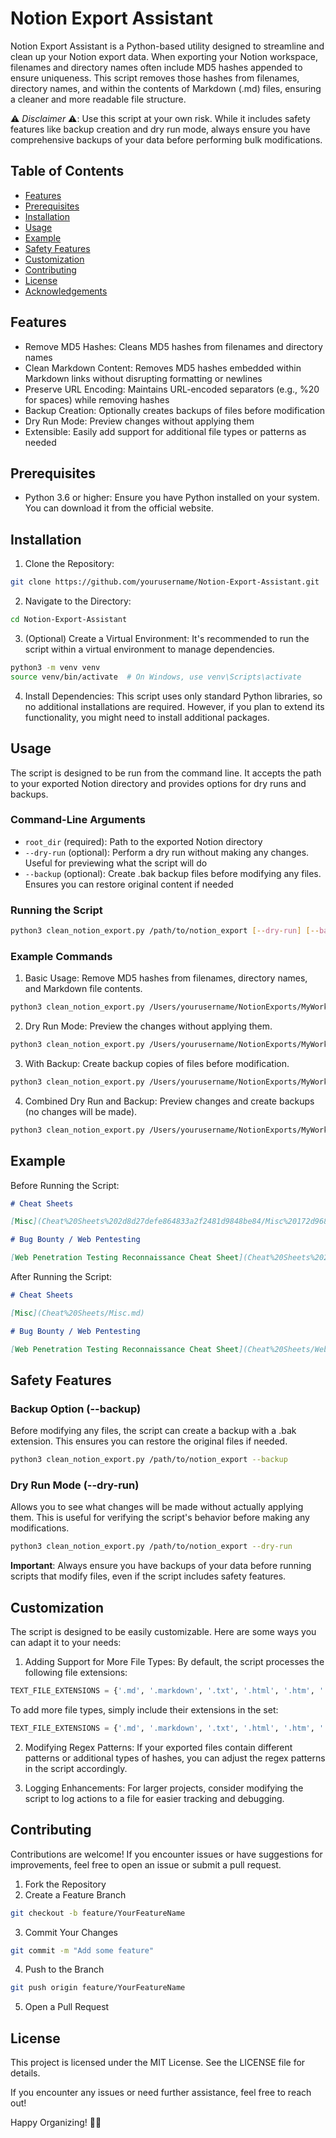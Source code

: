 # Notion Export Assistant

Notion Export Assistant is a Python-based utility designed to streamline and clean up your Notion export data. When exporting your Notion workspace, filenames and directory names often include MD5 hashes appended to ensure uniqueness. This script removes those hashes from filenames, directory names, and within the contents of Markdown (.md) files, ensuring a cleaner and more readable file structure.

⚠️ *Disclaimer* ⚠️: Use this script at your own risk. While it includes safety features like backup creation and dry run mode, always ensure you have comprehensive backups of your data before performing bulk modifications.

## Table of Contents
- [Features](#features)
- [Prerequisites](#prerequisites)
- [Installation](#installation)
- [Usage](#usage)
- [Example](#example)
- [Safety Features](#safety-features)
- [Customization](#customization)
- [Contributing](#contributing)
- [License](#license)
- [Acknowledgements](#acknowledgements)

## Features
- Remove MD5 Hashes: Cleans MD5 hashes from filenames and directory names
- Clean Markdown Content: Removes MD5 hashes embedded within Markdown links without disrupting formatting or newlines
- Preserve URL Encoding: Maintains URL-encoded separators (e.g., %20 for spaces) while removing hashes
- Backup Creation: Optionally creates backups of files before modification
- Dry Run Mode: Preview changes without applying them
- Extensible: Easily add support for additional file types or patterns as needed

## Prerequisites
- Python 3.6 or higher: Ensure you have Python installed on your system. You can download it from the official website.

## Installation

1. Clone the Repository:
```bash
git clone https://github.com/yourusername/Notion-Export-Assistant.git
```

2. Navigate to the Directory:
```bash
cd Notion-Export-Assistant
```

3. (Optional) Create a Virtual Environment:
It's recommended to run the script within a virtual environment to manage dependencies.
```bash
python3 -m venv venv
source venv/bin/activate  # On Windows, use venv\Scripts\activate
```

4. Install Dependencies:
This script uses only standard Python libraries, so no additional installations are required. However, if you plan to extend its functionality, you might need to install additional packages.

## Usage

The script is designed to be run from the command line. It accepts the path to your exported Notion directory and provides options for dry runs and backups.

### Command-Line Arguments
- `root_dir` (required): Path to the exported Notion directory
- `--dry-run` (optional): Perform a dry run without making any changes. Useful for previewing what the script will do
- `--backup` (optional): Create .bak backup files before modifying any files. Ensures you can restore original content if needed

### Running the Script
```bash
python3 clean_notion_export.py /path/to/notion_export [--dry-run] [--backup]
```

### Example Commands

1. Basic Usage:
Remove MD5 hashes from filenames, directory names, and Markdown file contents.
```bash
python3 clean_notion_export.py /Users/yourusername/NotionExports/MyWorkspace
```

2. Dry Run Mode:
Preview the changes without applying them.
```bash
python3 clean_notion_export.py /Users/yourusername/NotionExports/MyWorkspace --dry-run
```

3. With Backup:
Create backup copies of files before modification.
```bash
python3 clean_notion_export.py /Users/yourusername/NotionExports/MyWorkspace --backup
```

4. Combined Dry Run and Backup:
Preview changes and create backups (no changes will be made).
```bash
python3 clean_notion_export.py /Users/yourusername/NotionExports/MyWorkspace --dry-run --backup
```

## Example

Before Running the Script:
```markdown
# Cheat Sheets

[Misc](Cheat%20Sheets%202d8d27defe864833a2f2481d9848be84/Misc%20172d96806c47808a8c66ffa1012f3de7.md)

# Bug Bounty / Web Pentesting

[Web Penetration Testing Reconnaissance Cheat Sheet](Cheat%20Sheets%202d8d27defe864833a2f2481d9848be84/Web%20Penetration%20Testing%20Reconnaissance%20Cheat%20Sheet%20166d96806c47809580bed05be092ba6e.md)
```

After Running the Script:
```markdown
# Cheat Sheets

[Misc](Cheat%20Sheets/Misc.md)

# Bug Bounty / Web Pentesting

[Web Penetration Testing Reconnaissance Cheat Sheet](Cheat%20Sheets/Web%20Penetration%20Testing%20Reconnaissance%20Cheat%20Sheet.md)
```

## Safety Features

### Backup Option (--backup)
Before modifying any files, the script can create a backup with a .bak extension. This ensures you can restore the original files if needed.
```bash
python3 clean_notion_export.py /path/to/notion_export --backup
```

### Dry Run Mode (--dry-run)
Allows you to see what changes will be made without actually applying them. This is useful for verifying the script's behavior before making any modifications.
```bash
python3 clean_notion_export.py /path/to/notion_export --dry-run
```

**Important**: Always ensure you have backups of your data before running scripts that modify files, even if the script includes safety features.

## Customization

The script is designed to be easily customizable. Here are some ways you can adapt it to your needs:

1. Adding Support for More File Types:
By default, the script processes the following file extensions:
```python
TEXT_FILE_EXTENSIONS = {'.md', '.markdown', '.txt', '.html', '.htm', '.json', '.csv', '.xml'}
```

To add more file types, simply include their extensions in the set:
```python
TEXT_FILE_EXTENSIONS = {'.md', '.markdown', '.txt', '.html', '.htm', '.json', '.csv', '.xml', '.rst', '.cfg'}
```

2. Modifying Regex Patterns:
If your exported files contain different patterns or additional types of hashes, you can adjust the regex patterns in the script accordingly.

3. Logging Enhancements:
For larger projects, consider modifying the script to log actions to a file for easier tracking and debugging.

## Contributing

Contributions are welcome! If you encounter issues or have suggestions for improvements, feel free to open an issue or submit a pull request.

1. Fork the Repository
2. Create a Feature Branch
```bash
git checkout -b feature/YourFeatureName
```

3. Commit Your Changes
```bash
git commit -m "Add some feature"
```

4. Push to the Branch
```bash
git push origin feature/YourFeatureName
```

5. Open a Pull Request

## License

This project is licensed under the MIT License. See the LICENSE file for details.


If you encounter any issues or need further assistance, feel free to reach out!

Happy Organizing! 📝✨

